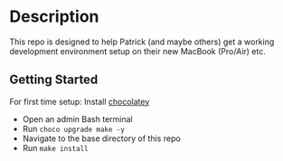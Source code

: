 # Description
This repo is designed to help Patrick (and maybe others) get a working development environment setup on their new MacBook (Pro/Air) etc.

## Getting Started
For first time setup:
Install [chocolatey](https://chocolatey.org/install)
- Open an admin Bash terminal
- Run `choco upgrade make -y`
- Navigate to the base directory of this repo
- Run `make install`
